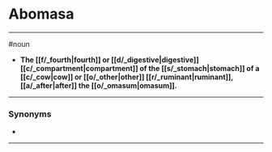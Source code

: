 # Abomasa
---
#noun
- **The [[f/_fourth|fourth]] or [[d/_digestive|digestive]] [[c/_compartment|compartment]] of the [[s/_stomach|stomach]] of a [[c/_cow|cow]] or [[o/_other|other]] [[r/_ruminant|ruminant]], [[a/_after|after]] the [[o/_omasum|omasum]].**
---
### Synonyms
- 
---
